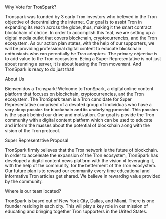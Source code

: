 Why Vote for TronSpark?

Tronspark was founded by 3 early Tron investors who believed in the Tron objective of decentralizing the internet. Our goal is to assist Tron in expanding its reach across the globe, thus, making it the smart contract blockchain of choice. In order to accomplish this feat, we are setting up a digital media outlet that covers blockchain, cryptocurrencies, and the Tron ecosystem. As our action plan states, with the help of our supporters, we will be providing professional digital content to educate blockchain enthusiasts who can potentially be Tron adopters. The primary objective is to add value to the Tron ecosystem. Being a Super Representative is not just about running a server, it is about leading the Tron movement. And TronSpark is ready to do just that!

About Us

Bienvenidos a Tronspark! Welcome to TronSpark, a digital online content platform that focuses on blockchain, cryptocurrencies, and the Tron ecosystem. The TronSpark team is a Tron candidate for Super Representative comprised of a devoted group of individuals who have a very deep passion for blockchain and its underlying potential. This passion is the spark behind our drive and motivation. Our goal is provide the Tron community with a digital content platform which can be used to educate and inform the masses about the potential of blockchain along with the vision of the Tron protocol. 

Super Representative Proposal

TronSpark firmly believes that the Tron network is the future of blockchain. In order to accelerate the expansion of the Tron ecosystem, TronSpark has developed a digital content news platform with the vision of leveraging it, with the help of the community, for the betterment of the Tron ecosystem. Our future plan is to reward our community every time educational and informative Tron articles get shared. We believe in rewarding value provided by the community. 

Where is our team located? 

TronSpark is based out of New York City, Dallas, and Miami. There is one founder residing in each city. This will play a key role in our mission of educating and bringing together Tron supporters in the United States.


